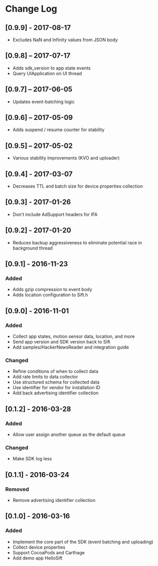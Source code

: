 # Change Log

## [0.9.9] - 2017-08-17
- Excludes NaN and Infinity values from JSON body

## [0.9.8] – 2017-07-17
- Adds sdk_version to app state events
- Query UIApplication on UI thread

## [0.9.7] – 2017-06-05
- Updates event-batching logic

## [0.9.6] – 2017-05-09
- Adds suspend / resume counter for stability

## [0.9.5] – 2017-05-02
- Various stability improvements (KVO and uploader)

## [0.9.4] - 2017-03-07
- Decreases TTL and batch size for device properties collection

## [0.9.3] - 2017-01-26
- Don't include AdSupport headers for IFA

## [0.9.2] - 2017-01-20
- Reduces backup aggressiveness to eliminate potential race in background thread

## [0.9.1] - 2016-11-23
### Added
- Adds gzip compression to event body
- Adds location configuration to Sift.h

## [0.9.0] - 2016-11-01
### Added
- Collect app states, motion sensor data, location, and more
- Send app version and SDK version back to Sift
- Add samples/HackerNewsReader and integration guide

### Changed
- Refine conditions of when to collect data
- Add rate limits to data collector
- Use structured schema for collected data
- Use identifier for vendor for installation ID
- Add back advertising identifier collection

## [0.1.2] - 2016-03-28
### Added
- Allow user assign another queue as the default queue

### Changed
- Make SDK log less

## [0.1.1] - 2016-03-24
### Removed
- Remove advertising identifier collection

## [0.1.0] - 2016-03-16
### Added
- Implement the core part of the SDK (event batching and uploading)
- Collect device properties
- Support CocoaPods and Carthage
- Add demo app HelloSift

